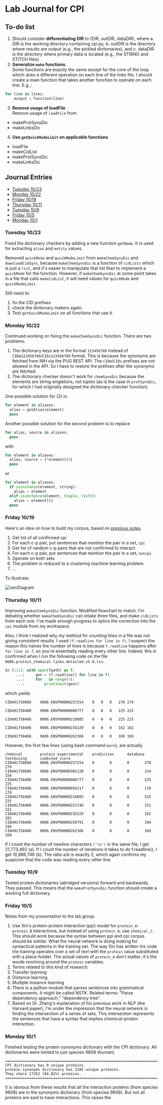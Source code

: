# Lab Journal for CPI

## To-do list

1. Should consider **differentiating DIR** to (DIR, outDIR, dataDIR), where
  a. DIR is the working directory containing cpi.py,
  b. outDIR is the directory where results are output (e.g., the pickled dictionaries), and
  c. dataDIR is the directory where primary data is located (e.g., the STRING and STITCH files)
2. **Generalize `make` functions.**  
Some functions are exactly the same except for the core of the loop which does a different operation on each line of the links file. I should create a main function that takes another function to operate on each line. E.g.,:

  ```python
  for line in lines:
      output = function(line)
  ```
3. **Remove usage of loadFile**  
Remove usage of `loadFile` from
  * makeProtSynsDic
  * makeLinksDic

4. **Use `getQuickModeLimit` on applicable functions**  
  * loadFile  
  * makeCidList
  * makeProtSynsDic
  * makeLinksDic

## Journal Entries

* [Tuesday 10/23](#10/23/18)
* [Monday 10/22](#10/22/18)
* [Friday 10/19](#10/19/18)
* [Thursday 10/11](#10/11/18)
* [Tuesday 10/9](#10/9/18)
* [Friday 10/5](#10/5/18)
* [Monday 10/1](#10/1/18)

### <a name="10/23/18"></a> Tuesday 10/23

Fixed the dictionary checkers by adding a new function `getName`. It is used for extracting `alias` and `entity` values.

Removed `quickMode` and `quickModeLimit` from `makeChemSynsDic` and `downloadCidSyns`, because `makeChemSynsDic` is a function of `cidLists` which is just a `list`, and it's easier to manipulate that list than to implement a `quickMode` for the function. However, if `makeChemSynsDic` at some point takes in a file that calls `makeCidList`, it will need values for `quickMode` and `quickModeLimit`.

Still need to:

1. fix the CID prefixes
2. check the dictionary makers again.
3. Test `getQuickModeLimit` on all functions that use it.

### <a name="10/22/18"></a> Monday 10/22

Continued working on fixing the `makeChemSynsDic` function. There are two problems.

1. The dictionary keys are in the format `123456789` instead of `CIDm123456789`/`CIDs123456789` format. This is because the synonyms are fetched from NIH via the PUG REST API. The `CIDm`/`CIDs` prefixes are not allowed in the API. So I have to restore the prefixes after the synonyms are fetched.
2. The dictionary checker doesn't work for `chemSynsDic` because the elements are string singletons, not tuples (as is the case in `protSynsDic`, for which I had originally designed the dictionary-checker function).

One possible solution for (2) is:

```Python
for element in aliases:
  alias = getAlias(element)
  pass
```

Another possible solution for the second problem is to replace

```Python
for alias, source in aliases:
  pass
```

with

```Python
for element in aliases:
  alias, source = [*element][0]
  pass
```

or

```Python
for element in aliases:
  if isinstance(element, string):
    alias = element
  elif isinstance(element, (tuple, list)):
    alias = element[0]
  pass
```

### <a name="10/19/18"></a> Friday 10/19

Here's an idea on how to build my corpus, based on [previous notes](#10/5/18).

1. Get list of all confirmed cpi
2. For each c-p pair, put sentences that mention the pair in a set, `cpi`
3. Get list of random c-p pairs that are not confirmed to interact.
4. For each c-p pair, put sentences that mention the pair in a set, `noncpi`
5. Operate on both sets
  1. The problem is reduced to a clustering machine learning problem.
  2. ...

To illustrate:  

![venDiagram](/Users/Herman/Documents/jzhang/cpi/labJournalDiagrams/venDiagram.png)


### <a name="10/11/18"></a> Thursday 10/11

Improving `makeChemSynsDic` function. Modified flowchart to match. I'm debating whether `makeChemSynsDic` can intake three files, and make `cidLists` from each one. I've made enough progress to splice the correction into the `cpi` module from my workspace.

Also, I think I realized why my method for counting lines in a file was not giving consistent results. I used `(f.readline for line in f)`. I suspect the reason this halves the number of lines is because `f.readline` happens after `for line in f`, so you're essentially reading every other line. Indeed, this is confirmed when I run the following code on the file `9606.protein_chemical.links.detailed.v5.0.tsv`.

```Python
In [112]: with open(fpath) as f:
     ...:     gen = (f.readline() for line in f)
     ...:     for _ in range(5):
     ...:         print(next(gen))
```

which yields

```
CIDm91758680	9606.ENSP00000257254	0	0	0	278	279

CIDm91758408	9606.ENSP00000006777	0	0	0	225	225

CIDm91758408	9606.ENSP00000216085	0	0	0	225	225

CIDm91758408	9606.ENSP00000235329	0	0	0	162	162

CIDm91758408	9606.ENSP00000262366	0	0	0	169	169
```

However, the first few lines (using bash command `more`), are actually

```
chemical        protein experimental    prediction      database        textmining      combined_score
CIDm91758680    9606.ENSP00000257254    0       0       0       278     279
CIDm91758680    9606.ENSP00000302120    0       0       0       154     154
CIDm91758408    9606.ENSP00000006777    0       0       0       225     225
CIDm91758408    9606.ENSP00000056217    0       0       0       178     178
CIDm91758408    9606.ENSP00000216085    0       0       0       225     225
CIDm91758408    9606.ENSP00000221740    0       0       0       151     151
CIDm91758408    9606.ENSP00000235329    0       0       0       162     162
CIDm91758408    9606.ENSP00000259791    0       0       0       194     194
CIDm91758408    9606.ENSP00000262366    0       0       0       169     169
```

If I count the number of newline characters `('\n')` in the same file, I get 21,773,492 (a). If I count the number of iterations it takes to do f.readline(), I get 10,886,746 (b). The ratio a/b is exactly 2, which again confirms my suspicion that the code was reading every other line.

### <a name="10/9/18"></a> Tuesday 10/9

Tested protein dictionaries (abridged versions) forward and backwards. They passed. This means that the `makeProtSynsDic` function should create a working full dictionary.

### <a name="10/5/18"></a> Friday 10/5

Notes from my presentation to the lab group.

1. Use Xin's protein-protein interaction (ppi) model for `protein_A`-`protein_B` interactions, but instead of using `protein_A`, use `chemical_C`. This should work because the syntax between ppi and cpi corpus should be similar. What the neural network is doing looking for syntactical patterns in the training set. The way Xin has written his code the training operates over a set of text with the `protein` value substituted with a place-holder. The actual values of `protein_A` don't matter; it's the words revolving around the `protein` variables.
2. Terms related to this kind of research:
  1. Transfer learning
  2. Distance learning
  3. Multiple instance learning
3. There is a python module that parses sentences into grammatical components. It might be called NSTK. Related terms: "Parse dependency approach," "dependency tree".
4. Based on Dr. Zhang's explanation of his previous work in NLP (the Harvard paper), I'm under the impression that the neural network is finding the intersection of a series of sets. This intersection represents the sentences that have a syntax that implies chemical-protein interaction.


### <a name="10/1/18"></a> Monday 10/1

Finished testing the protein synonyms dictionary with the CPI dictionary. All dictionaries were limited to just species 9606 (human).

```
======================================================================
CPI dictionary has 0 unique proteins.
protein synonyms dictionary has 3105 unique proteins.
They share 17352 (84.82%) proteins.
======================================================================
```

It is obvious from these results that all the interaction proteins (from species 9606) are in the synonyms dictionary (from species 9606). But not all proteins are said to have interactions. This raises the
